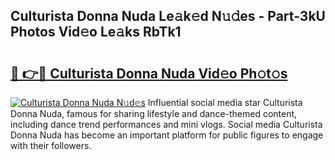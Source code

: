 ## Culturista Donna Nuda Le𝚊k𝚎d N𝚞𝚍es - Part-3kU Photos Vid𝚎o Le𝚊ks RbTk1

# <h2><a href="http://fbf0dn.evod.top/?m=Culturista+Donna+Nuda">🔗 👉🔴 Culturista Donna Nuda Vid𝚎o Ph𝚘t𝚘s</a></h2>

[![Culturista Donna Nuda N𝚞d𝚎s](https://i.imgur.com/8V9OHl7.gif)](http://fbf0dn.evod.top/?m=Culturista+Donna+Nuda)
Influential social media star Culturista Donna Nuda, famous for sharing lifestyle and dance-themed content, including dance trend performances and mini vlogs. Social media Culturista Donna Nuda has become an important platform for public figures to engage with their followers. 
